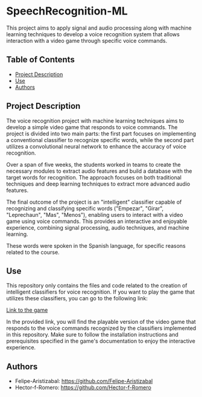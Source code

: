# SpeechRecognition-ML

This project aims to apply signal and audio processing along with machine learning techniques to develop a voice recognition system that allows interaction with a video game through specific voice commands.

## Table of Contents

- [Project Description](#project-description)
- [Use](#use)
- [Authors](#authors)

## Project Description

The voice recognition project with machine learning techniques aims to develop a simple video game that responds to voice commands. The project is divided into two main parts: the first part focuses on implementing a conventional classifier to recognize specific words, while the second part utilizes a convolutional neural network to enhance the accuracy of voice recognition.

Over a span of five weeks, the students worked in teams to create the necessary modules to extract audio features and build a database with the target words for recognition. The approach focuses on both traditional techniques and deep learning techniques to extract more advanced audio features.

The final outcome of the project is an "intelligent" classifier capable of recognizing and classifying specific words ("Empezar", "Girar", "Leprechaun", "Mas", "Menos"), enabling users to interact with a video game using voice commands. This provides an interactive and enjoyable experience, combining signal processing, audio techniques, and machine learning. 

These words were spoken in the Spanish language, for specific reasons related to the course.


## Use

This repository only contains the files and code related to the creation of intelligent classifiers for voice recognition. If you want to play the game that utilizes these classifiers, you can go to the following link:

[Link to the game](https://github.com/Hector-f-Romero/Tetris-speech-recognition)

In the provided link, you will find the playable version of the video game that responds to the voice commands recognized by the classifiers implemented in this repository. Make sure to follow the installation instructions and prerequisites specified in the game's documentation to enjoy the interactive experience.


## Authors

- Felipe-Aristizabal: https://github.com/Felipe-Aristizabal
- Hector-f-Romero: https://github.com/Hector-f-Romero

